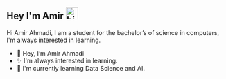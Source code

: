 ## Hey I'm Amir <img src="https://user-images.githubusercontent.com/1303154/88677602-1635ba80-d120-11ea-84d8-d263ba5fc3c0.gif" width="28px" alt="hi">

Hi Amir Ahmadi, I am a student for the bachelor’s of science in computers, I'm always interested in learning.

- 👋 Hey, I’m Amir Ahmadi
- ✨ I'm always interested in learning.
- 🌱 I'm currently learning Data Science and AI.
